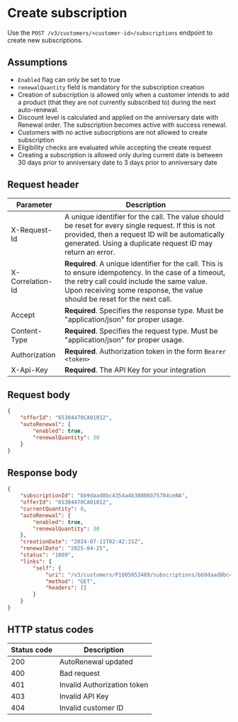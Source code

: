 # Create subscription

Use the `POST /v3/customers/<customer-id>/subscriptions` endpoint to create new subscriptions.

## Assumptions

- `Enabled` flag can only be set to true
- `renewalQuantity` field is mandatory for the subscription creation
- Creation of subscription is allowed only when a customer intends to add a product (that they are not currently subscribed to) during the next auto-renewal.
- Discount level is calculated and applied on the anniversary date with Renewal order. The subscription becomes active with success renewal.
- Customers with no active subscriptions are not allowed to create subscription
- Eligibility checks are evaluated while accepting the create request
- Creating a subscription is allowed only during current date is between 30 days prior to anniversary date to 3 days prior to anniversary date

## Request header

| Parameter        | Description                                                                                                                                                                                                                      |
|------------------|----------------------------------------------------------------------------------------------------------------------------------------------------------------------------------------------------------------------------------|
| X-Request-Id     | A unique identifier for the call. The value should be reset for every single request. If this is not provided, then a request ID will be automatically generated. Using a duplicate request ID may return an error.              |
| X-Correlation-Id | **Required**. A unique identifier for the call. This is to ensure idempotency. In the case of a timeout, the retry call could include the same value. Upon receiving some response, the value should be reset for the next call. |
| Accept           | **Required**. Specifies the response type. Must be "application/json" for proper usage.                                                                                                                                          |
| Content-Type     | **Required**. Specifies the request type. Must be "application/json" for proper usage.                                                                                                                                           |
| Authorization    | **Required**. Authorization token in the form `Bearer <token>`                                                                                                                                                                   |
| X-Api-Key        | **Required**. The API Key for your integration                                                                                                                                                                                   |

## Request body

```json
{
    "offerId": "65304470CA01012",
    "autoRenewal": {
        "enabled": true,
        "renewalQuantity": 30
    }
}
```

## Response body

```json
{
    "subscriptionId": "bb9daad8bc4354a4b38006b75704ceNA",
    "offerId": "65304470CA01012",
    "currentQuantity": 0,
    "autoRenewal": {
        "enabled": true,
        "renewalQuantity": 30
    },
    "creationDate": "2024-07-11T02:42:15Z",
    "renewalDate": "2025-04-25",
    "status": "1009",
    "links": {
        "self": {
            "uri": "/v3/customers/P1005053489/subscriptions/bb9daad8bc4354a4b38006b75704ceNA",
            "method": "GET",
            "headers": []
        }
    }
}
```

## HTTP status codes

| Status code | Description                 |
|-------------|-----------------------------|
| 200         | AutoRenewal updated         |
| 400         | Bad request                 |
| 401         | Invalid Authorization token |
| 403         | Invalid API Key             |
| 404         | Invalid customer ID         |
